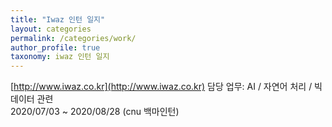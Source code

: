 ```yaml
---
title: "Iwaz 인턴 일지"
layout: categories
permalink: /categories/work/
author_profile: true
taxonomy: iwaz 인턴 일지
---
```

[http://www.iwaz.co.kr](http://www.iwaz.co.kr)
담당 업무: AI / 자연어 처리 / 빅데이터 관련  
2020/07/03 ~ 2020/08/28 (cnu 백마인턴)   
